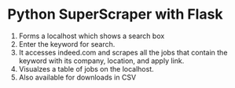 # Python SuperScraper with Flask

1. Forms a localhost which shows a search box 
2. Enter the keyword for search.
3. It accesses indeed.com and scrapes all the jobs that contain the keyword with its company, location, and apply link. 
4. Visualzes a table of jobs on the localhost. 
5. Also available for downloads in CSV
